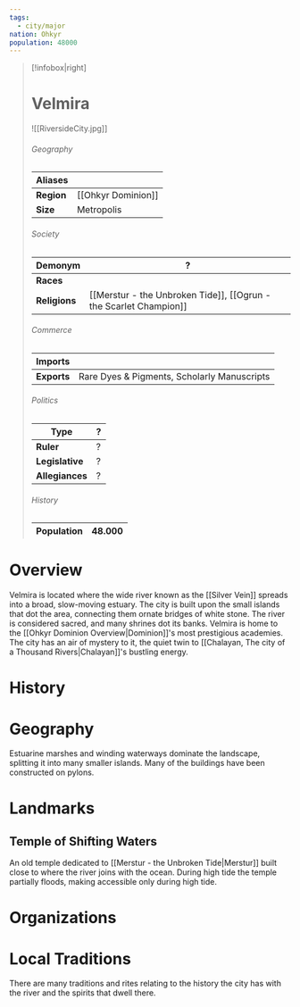 ```yaml
---
tags:
  - city/major
nation: Ohkyr
population: 48000
---
```

> [!infobox|right]
> # Velmira
> ![[RiversideCity.jpg]]
> ###### Geography
> | **Aliases** |  |
> | - | - |
> | **Region** | [[Ohkyr Dominion]] |
> | **Size** | Metropolis |
> ###### Society
> | **Demonym** | ? |
> | - | - |
> | **Races** |  |
> | **Religions** | [[Merstur - the Unbroken Tide]], [[Ogrun - the Scarlet Champion]] |
> ###### Commerce
> | **Imports** |  |
> | - | - |
> | **Exports** | Rare Dyes & Pigments, Scholarly Manuscripts |
> ###### Politics
> | **Type** | ? |
> | - | - |
> | **Ruler** | ? |
> | **Legislative** | ? |
> | **Allegiances** | ? |
> ###### History
> | **Population** | 48.000 |
> | - | - |
# Overview
Velmira is located where the wide river known as the [[Silver Vein]] spreads into a broad, slow-moving estuary. The city is built upon the small islands that dot the area, connecting them ornate bridges of white stone. The river is considered sacred, and many shrines dot its banks. Velmira is home to the [[Ohkyr Dominion Overview|Dominion]]'s most prestigious academies. The city has an air of mystery to it, the quiet twin to [[Chalayan, The city of a Thousand Rivers|Chalayan]]'s bustling energy.
# History
# Geography
Estuarine marshes and winding waterways dominate the landscape, splitting it into many smaller islands. Many of the buildings have been constructed on pylons.
# Landmarks
## Temple of Shifting Waters
An old temple dedicated to [[Merstur - the Unbroken Tide|Merstur]] built close to where the river joins with the ocean. During high tide the temple partially floods, making accessible only during high tide.
# Organizations
# Local Traditions
There are many traditions and rites relating to the history the city has with the river and the spirits that dwell there.